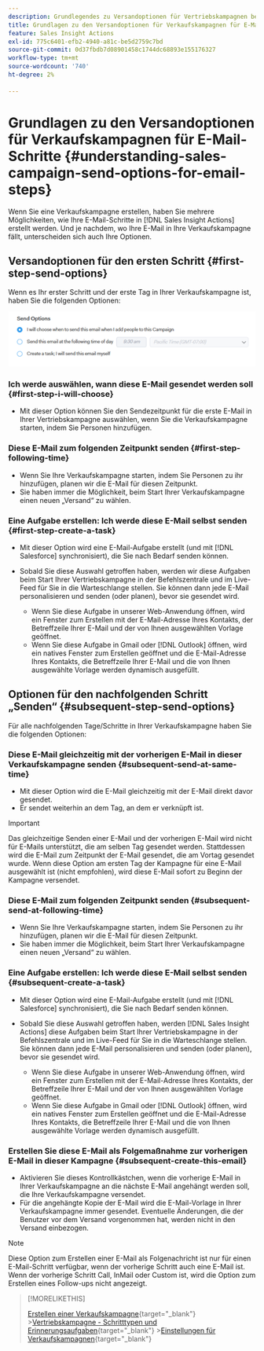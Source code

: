 ```yaml
---
description: Grundlegendes zu Versandoptionen für Vertriebskampagnen bei E-Mail-Schritten - Marketo-Dokumente - Produktdokumentation
title: Grundlagen zu den Versandoptionen für Verkaufskampagnen für E-Mail-Schritte
feature: Sales Insight Actions
exl-id: 775c6401-efb2-4940-a81c-be5d2759c7bd
source-git-commit: 0d37fbdb7d08901458c1744dc68893e155176327
workflow-type: tm+mt
source-wordcount: '740'
ht-degree: 2%

---
```


# Grundlagen zu den Versandoptionen für Verkaufskampagnen für E-Mail-Schritte {#understanding-sales-campaign-send-options-for-email-steps}

Wenn Sie eine Verkaufskampagne erstellen, haben Sie mehrere Möglichkeiten, wie Ihre E-Mail-Schritte in [!DNL Sales Insight Actions] erstellt werden. Und je nachdem, wo Ihre E-Mail in Ihre Verkaufskampagne fällt, unterscheiden sich auch Ihre Optionen.

## Versandoptionen für den ersten Schritt {#first-step-send-options}

Wenn es Ihr erster Schritt und der erste Tag in Ihrer Verkaufskampagne ist, haben Sie die folgenden Optionen:

![](assets/understanding-sales-campaign-send-options-for-email-steps-1.png)

### Ich werde auswählen, wann diese E-Mail gesendet werden soll {#first-step-i-will-choose}

* Mit dieser Option können Sie den Sendezeitpunkt für die erste E-Mail in Ihrer Vertriebskampagne auswählen, wenn Sie die Verkaufskampagne starten, indem Sie Personen hinzufügen.

### Diese E-Mail zum folgenden Zeitpunkt senden {#first-step-following-time}

* Wenn Sie Ihre Verkaufskampagne starten, indem Sie Personen zu ihr hinzufügen, planen wir die E-Mail für diesen Zeitpunkt.
* Sie haben immer die Möglichkeit, beim Start Ihrer Verkaufskampagne einen neuen „Versand“ zu wählen.

### Eine Aufgabe erstellen: Ich werde diese E-Mail selbst senden {#first-step-create-a-task}

* Mit dieser Option wird eine E-Mail-Aufgabe erstellt (und mit [!DNL Salesforce] synchronisiert), die Sie nach Bedarf senden können.
* Sobald Sie diese Auswahl getroffen haben, werden wir diese Aufgaben beim Start Ihrer Vertriebskampagne in der Befehlszentrale und im Live-Feed für Sie in die Warteschlange stellen. Sie können dann jede E-Mail personalisieren und senden (oder planen), bevor sie gesendet wird.

   * Wenn Sie diese Aufgabe in unserer Web-Anwendung öffnen, wird ein Fenster zum Erstellen mit der E-Mail-Adresse Ihres Kontakts, der Betreffzeile Ihrer E-Mail und der von Ihnen ausgewählten Vorlage geöffnet.
   * Wenn Sie diese Aufgabe in Gmail oder [!DNL Outlook] öffnen, wird ein natives Fenster zum Erstellen geöffnet und die E-Mail-Adresse Ihres Kontakts, die Betreffzeile Ihrer E-Mail und die von Ihnen ausgewählte Vorlage werden dynamisch ausgefüllt.

## Optionen für den nachfolgenden Schritt „Senden“ {#subsequent-step-send-options}

Für alle nachfolgenden Tage/Schritte in Ihrer Verkaufskampagne haben Sie die folgenden Optionen:

### Diese E-Mail gleichzeitig mit der vorherigen E-Mail in dieser Verkaufskampagne senden {#subsequent-send-at-same-time}

* Mit dieser Option wird die E-Mail gleichzeitig mit der E-Mail direkt davor gesendet.
* Er sendet weiterhin an dem Tag, an dem er verknüpft ist.

>[!IMPORTANT]
>
>Das gleichzeitige Senden einer E-Mail und der vorherigen E-Mail wird nicht für E-Mails unterstützt, die am selben Tag gesendet werden. Stattdessen wird die E-Mail zum Zeitpunkt der E-Mail gesendet, die am Vortag gesendet wurde. Wenn diese Option am ersten Tag der Kampagne für eine E-Mail ausgewählt ist (nicht empfohlen), wird diese E-Mail sofort zu Beginn der Kampagne versendet.

### Diese E-Mail zum folgenden Zeitpunkt senden {#subsequent-send-at-following-time}

* Wenn Sie Ihre Verkaufskampagne starten, indem Sie Personen zu ihr hinzufügen, planen wir die E-Mail für diesen Zeitpunkt.
* Sie haben immer die Möglichkeit, beim Start Ihrer Verkaufskampagne einen neuen „Versand“ zu wählen.

### Eine Aufgabe erstellen: Ich werde diese E-Mail selbst senden {#subsequent-create-a-task}

* Mit dieser Option wird eine E-Mail-Aufgabe erstellt (und mit [!DNL Salesforce] synchronisiert), die Sie nach Bedarf senden können.
* Sobald Sie diese Auswahl getroffen haben, werden [!DNL Sales Insight Actions] diese Aufgaben beim Start Ihrer Vertriebskampagne in der Befehlszentrale und im Live-Feed für Sie in die Warteschlange stellen. Sie können dann jede E-Mail personalisieren und senden (oder planen), bevor sie gesendet wird.

   * Wenn Sie diese Aufgabe in unserer Web-Anwendung öffnen, wird ein Fenster zum Erstellen mit der E-Mail-Adresse Ihres Kontakts, der Betreffzeile Ihrer E-Mail und der von Ihnen ausgewählten Vorlage geöffnet.
   * Wenn Sie diese Aufgabe in Gmail oder [!DNL Outlook] öffnen, wird ein natives Fenster zum Erstellen geöffnet und die E-Mail-Adresse Ihres Kontakts, die Betreffzeile Ihrer E-Mail und die von Ihnen ausgewählte Vorlage werden dynamisch ausgefüllt.

### Erstellen Sie diese E-Mail als Folgemaßnahme zur vorherigen E-Mail in dieser Kampagne {#subsequent-create-this-email}

* Aktivieren Sie dieses Kontrollkästchen, wenn die vorherige E-Mail in Ihrer Verkaufskampagne an die nächste E-Mail angehängt werden soll, die Ihre Verkaufskampagne versendet.
* Für die angehängte Kopie der E-Mail wird die E-Mail-Vorlage in Ihrer Verkaufskampagne immer gesendet. Eventuelle Änderungen, die der Benutzer vor dem Versand vorgenommen hat, werden nicht in den Versand einbezogen.

>[!NOTE]
>
>Diese Option zum Erstellen einer E-Mail als Folgenachricht ist nur für einen E-Mail-Schritt verfügbar, wenn der vorherige Schritt auch eine E-Mail ist. Wenn der vorherige Schritt Call, InMail oder Custom ist, wird die Option zum Erstellen eines Follow-ups nicht angezeigt.

>[!MORELIKETHIS]
>
>[Erstellen einer Verkaufskampagne](/help/marketo/product-docs/marketo-sales-insight/actions/campaigns/create-a-sales-campaign.md){target="_blank"}
>&#x200B;>[Vertriebskampagne - Schritttypen und Erinnerungsaufgaben](/help/marketo/product-docs/marketo-sales-insight/actions/campaigns/sales-campaign-step-types-and-reminder-tasks.md){target="_blank"}
>&#x200B;>[Einstellungen für Verkaufskampagnen](/help/marketo/product-docs/marketo-sales-insight/actions/campaigns/sales-campaign-settings.md){target="_blank"}


